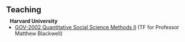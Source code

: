 <h1 id="teaching"></h1>

<h2 style="margin: 60px 0px 10px;">Teaching</h2>

<h4 style="margin:0 10px 0;">Harvard University</h4>

<ul style="margin:0 0 5px;">
  <li><a href="https://mattblackwell.github.io/gov2002-f23/">GOV-2002 Quantitative Social Science Methods II</a> (TF for Professor Matthew Blackwell)</li>
</ul>
